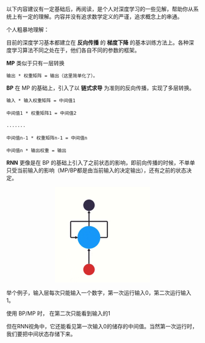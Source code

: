 以下内容建议有一定基础后，再阅读，是个人对深度学习的一些见解，帮助你从系统上有一定的理解。内容并没有追求数学定义的严谨，追求概念上的串通。

个人粗暴地理解：

目前的深度学习基本都建立在 **反向传播** 的 **梯度下降** 的基本训练方法上。各种深度学习算法不同之处在于，他们各自不同的参数的框架。

**MP** 类似于只有一层转换

    输出 * 权重矩阵 = 输出（这里简单化了）。

**BP** 在 MP 的基础上，引入了以 **链式求导** 为准则的反向传播，实现了多层转换。

    输入 * 输入权重矩阵 = 中间值1

    中间值1 * 权重矩阵1 = 中间值2

    .......

    中间值n-1 * 权重矩阵n-1 = 中间值n

    中间值n * 输出权重 = 输出 

**RNN** 更像是在 BP 的基础上引入了之前状态的影响，即前向传播的时候，不单单只受当前输入的影响（MP/BP都是由当前输入的决定输出），还有之前的状态决定。 

<center>
    <img src="run_rnn.gif" alt="RNN运行概况">
</center>

举个例子，输入层每次只能输入一个数字，第一次运行输入0，第二次运行输入1。

使用 BP/MP 时， 在第二次只能看到输入的1

但在RNN视角中，它还能看见第一次输入0的储存的中间值。当然第一次运行时，我们要把中间状态存储下来。